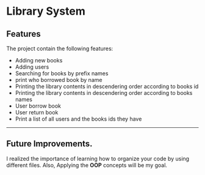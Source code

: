 # Library System

## Features
The project contain the following features:

* Adding new books
* Adding users
* Searching for books by prefix names
* print who borrowed book by name
* Printing the library contents in descendering order according to books id
* Printing the library contents in descendering order according to books names
* User borrow book
* User return book
* Print a list of all users and the books ids they have


___
## Future Improvements.
I realized the importance of learning how to organize your code by using different files. Also, Applying the **OOP** concepts will be my goal.



